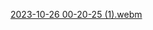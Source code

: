 [2023-10-26 00-20-25 (1).webm](https://github.com/JooudDoo/ROS-labs/assets/82991898/181bdce4-9825-461f-8650-461e733aa428)
